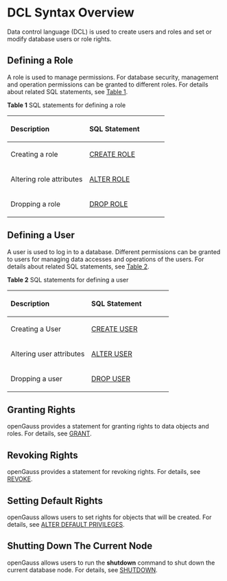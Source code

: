 # DCL Syntax Overview<a name="EN-US_TOPIC_0242370515"></a>

Data control language \(DCL\) is used to create users and roles and set or modify database users or role rights.

## Defining a Role<a name="en-us_topic_0237122051_en-us_topic_0059777960_s0c1bba1b7b44472f9e944a7a0a05844b"></a>

A role is used to manage permissions. For database security, management and operation permissions can be granted to different roles. For details about related SQL statements, see  [Table 1](#en-us_topic_0237122051_en-us_topic_0059777960_tf1770f1724d84240998305bfca259f11).

**Table  1**  SQL statements for defining a role

<a name="en-us_topic_0237122051_en-us_topic_0059777960_tf1770f1724d84240998305bfca259f11"></a>
<table><thead align="left"><tr id="en-us_topic_0237122051_en-us_topic_0059777960_r6a26391d47924f35bac29320b4b28f71"><th class="cellrowborder" valign="top" width="50%" id="mcps1.2.3.1.1"><p id="en-us_topic_0237122051_en-us_topic_0059777960_a8fd4608983b14f0bac547cd20509e81e"><a name="en-us_topic_0237122051_en-us_topic_0059777960_a8fd4608983b14f0bac547cd20509e81e"></a><a name="en-us_topic_0237122051_en-us_topic_0059777960_a8fd4608983b14f0bac547cd20509e81e"></a>Description</p>
</th>
<th class="cellrowborder" valign="top" width="50%" id="mcps1.2.3.1.2"><p id="en-us_topic_0237122051_en-us_topic_0059777960_a6d6f857aed5c41f3a8df387b5d0227d8"><a name="en-us_topic_0237122051_en-us_topic_0059777960_a6d6f857aed5c41f3a8df387b5d0227d8"></a><a name="en-us_topic_0237122051_en-us_topic_0059777960_a6d6f857aed5c41f3a8df387b5d0227d8"></a>SQL Statement</p>
</th>
</tr>
</thead>
<tbody><tr id="en-us_topic_0237122051_en-us_topic_0059777960_r1e01fd5954b8406db272bb20e836b348"><td class="cellrowborder" valign="top" width="50%" headers="mcps1.2.3.1.1 "><p id="en-us_topic_0237122051_en-us_topic_0059777960_a3fdb3703e8c540498286e0f04724b78d"><a name="en-us_topic_0237122051_en-us_topic_0059777960_a3fdb3703e8c540498286e0f04724b78d"></a><a name="en-us_topic_0237122051_en-us_topic_0059777960_a3fdb3703e8c540498286e0f04724b78d"></a>Creating a role</p>
</td>
<td class="cellrowborder" valign="top" width="50%" headers="mcps1.2.3.1.2 "><p id="en-us_topic_0237122051_en-us_topic_0059777960_a59d57072ed9040daaf876aa3b5017935"><a name="en-us_topic_0237122051_en-us_topic_0059777960_a59d57072ed9040daaf876aa3b5017935"></a><a name="en-us_topic_0237122051_en-us_topic_0059777960_a59d57072ed9040daaf876aa3b5017935"></a><a href="create-role.md">CREATE ROLE</a></p>
</td>
</tr>
<tr id="en-us_topic_0237122051_en-us_topic_0059777960_r6a6a1e2305bf47f8a5b8748360e46ed5"><td class="cellrowborder" valign="top" width="50%" headers="mcps1.2.3.1.1 "><p id="en-us_topic_0237122051_en-us_topic_0059777960_abcbf432a100640d693def53b0f0c4752"><a name="en-us_topic_0237122051_en-us_topic_0059777960_abcbf432a100640d693def53b0f0c4752"></a><a name="en-us_topic_0237122051_en-us_topic_0059777960_abcbf432a100640d693def53b0f0c4752"></a>Altering role attributes</p>
</td>
<td class="cellrowborder" valign="top" width="50%" headers="mcps1.2.3.1.2 "><p id="en-us_topic_0237122051_en-us_topic_0059777960_ac5191fbbf29a4bafa3078c2e88a0853c"><a name="en-us_topic_0237122051_en-us_topic_0059777960_ac5191fbbf29a4bafa3078c2e88a0853c"></a><a name="en-us_topic_0237122051_en-us_topic_0059777960_ac5191fbbf29a4bafa3078c2e88a0853c"></a><a href="alter-role.md">ALTER ROLE</a></p>
</td>
</tr>
<tr id="en-us_topic_0237122051_en-us_topic_0059777960_r715692b15fa244b2ace99e632c9b37a0"><td class="cellrowborder" valign="top" width="50%" headers="mcps1.2.3.1.1 "><p id="en-us_topic_0237122051_en-us_topic_0059777960_ab04d86df3f8340e6aed616e31c1ff7d2"><a name="en-us_topic_0237122051_en-us_topic_0059777960_ab04d86df3f8340e6aed616e31c1ff7d2"></a><a name="en-us_topic_0237122051_en-us_topic_0059777960_ab04d86df3f8340e6aed616e31c1ff7d2"></a>Dropping a role</p>
</td>
<td class="cellrowborder" valign="top" width="50%" headers="mcps1.2.3.1.2 "><p id="en-us_topic_0237122051_en-us_topic_0059777960_a3abbf4fb11b14fc39097f99fe7bc59f9"><a name="en-us_topic_0237122051_en-us_topic_0059777960_a3abbf4fb11b14fc39097f99fe7bc59f9"></a><a name="en-us_topic_0237122051_en-us_topic_0059777960_a3abbf4fb11b14fc39097f99fe7bc59f9"></a><a href="drop-role.md">DROP ROLE</a></p>
</td>
</tr>
</tbody>
</table>


## Defining a User<a name="en-us_topic_0237122051_en-us_topic_0059777960_sc5e6a9242cb7408d8195ab3614dfc2fd"></a>

A user is used to log in to a database. Different permissions can be granted to users for managing data accesses and operations of the users. For details about related SQL statements, see  [Table 2](#en-us_topic_0237122051_en-us_topic_0059777960_t52a128d57b274569b95a3b35f6871348).

**Table  2**  SQL statements for defining a user

<a name="en-us_topic_0237122051_en-us_topic_0059777960_t52a128d57b274569b95a3b35f6871348"></a>
<table><thead align="left"><tr id="en-us_topic_0237122051_en-us_topic_0059777960_r50f10a8659a345909505fd5a097bf665"><th class="cellrowborder" valign="top" width="50%" id="mcps1.2.3.1.1"><p id="en-us_topic_0237122051_en-us_topic_0059777960_a2cd0122f416e444c8847d273c0ac314c"><a name="en-us_topic_0237122051_en-us_topic_0059777960_a2cd0122f416e444c8847d273c0ac314c"></a><a name="en-us_topic_0237122051_en-us_topic_0059777960_a2cd0122f416e444c8847d273c0ac314c"></a>Description</p>
</th>
<th class="cellrowborder" valign="top" width="50%" id="mcps1.2.3.1.2"><p id="en-us_topic_0237122051_en-us_topic_0059777960_afe09923faa7c46d6b179cdb06ff6ce55"><a name="en-us_topic_0237122051_en-us_topic_0059777960_afe09923faa7c46d6b179cdb06ff6ce55"></a><a name="en-us_topic_0237122051_en-us_topic_0059777960_afe09923faa7c46d6b179cdb06ff6ce55"></a>SQL Statement</p>
</th>
</tr>
</thead>
<tbody><tr id="en-us_topic_0237122051_en-us_topic_0059777960_ref106bd33c714ffabe214781f13990d6"><td class="cellrowborder" valign="top" width="50%" headers="mcps1.2.3.1.1 "><p id="en-us_topic_0237122051_en-us_topic_0059777960_a08b5b8294e614b44b7a2f6267b812eab"><a name="en-us_topic_0237122051_en-us_topic_0059777960_a08b5b8294e614b44b7a2f6267b812eab"></a><a name="en-us_topic_0237122051_en-us_topic_0059777960_a08b5b8294e614b44b7a2f6267b812eab"></a>Creating a User</p>
</td>
<td class="cellrowborder" valign="top" width="50%" headers="mcps1.2.3.1.2 "><p id="en-us_topic_0237122051_en-us_topic_0059777960_afd7d4b5b91e048ba9405cd01d202fa90"><a name="en-us_topic_0237122051_en-us_topic_0059777960_afd7d4b5b91e048ba9405cd01d202fa90"></a><a name="en-us_topic_0237122051_en-us_topic_0059777960_afd7d4b5b91e048ba9405cd01d202fa90"></a><a href="create-user.md">CREATE USER</a></p>
</td>
</tr>
<tr id="en-us_topic_0237122051_en-us_topic_0059777960_r999a8824fae14b139d941293c391ef8b"><td class="cellrowborder" valign="top" width="50%" headers="mcps1.2.3.1.1 "><p id="en-us_topic_0237122051_en-us_topic_0059777960_af16f0fb459e64e749e574bbac1d8d7f7"><a name="en-us_topic_0237122051_en-us_topic_0059777960_af16f0fb459e64e749e574bbac1d8d7f7"></a><a name="en-us_topic_0237122051_en-us_topic_0059777960_af16f0fb459e64e749e574bbac1d8d7f7"></a>Altering user attributes</p>
</td>
<td class="cellrowborder" valign="top" width="50%" headers="mcps1.2.3.1.2 "><p id="en-us_topic_0237122051_en-us_topic_0059777960_a5b24e04ee8e146ceaf05f44d509e6577"><a name="en-us_topic_0237122051_en-us_topic_0059777960_a5b24e04ee8e146ceaf05f44d509e6577"></a><a name="en-us_topic_0237122051_en-us_topic_0059777960_a5b24e04ee8e146ceaf05f44d509e6577"></a><a href="alter-user.md">ALTER USER</a></p>
</td>
</tr>
<tr id="en-us_topic_0237122051_en-us_topic_0059777960_r8b8beb645e1d44b9bddce610a7530036"><td class="cellrowborder" valign="top" width="50%" headers="mcps1.2.3.1.1 "><p id="en-us_topic_0237122051_en-us_topic_0059777960_a336f427eb5914009917f0466daebc374"><a name="en-us_topic_0237122051_en-us_topic_0059777960_a336f427eb5914009917f0466daebc374"></a><a name="en-us_topic_0237122051_en-us_topic_0059777960_a336f427eb5914009917f0466daebc374"></a>Dropping a user</p>
</td>
<td class="cellrowborder" valign="top" width="50%" headers="mcps1.2.3.1.2 "><p id="en-us_topic_0237122051_en-us_topic_0059777960_en-us_topic_0058966187_p766852103429"><a name="en-us_topic_0237122051_en-us_topic_0059777960_en-us_topic_0058966187_p766852103429"></a><a name="en-us_topic_0237122051_en-us_topic_0059777960_en-us_topic_0058966187_p766852103429"></a><a href="drop-user.md">DROP USER</a></p>
</td>
</tr>
</tbody>
</table>


## Granting Rights<a name="en-us_topic_0237122051_en-us_topic_0059778670_s372f95d7fc554f2181b8ce8f2095e8f8"></a>

openGauss provides a statement for granting rights to data objects and roles. For details, see  [GRANT](grant.md).

## Revoking Rights<a name="en-us_topic_0237122051_en-us_topic_0059778670_s2560fc1e38394aeeae7fc2a8b7231a43"></a>

openGauss provides a statement for revoking rights. For details, see  [REVOKE](revoke.md).

## Setting Default Rights<a name="en-us_topic_0237122051_en-us_topic_0059778670_s8133f68ab7684b3aaf5afb52fa8be7e7"></a>

openGauss allows users to set rights for objects that will be created. For details, see  [ALTER DEFAULT PRIVILEGES](alter-default-privileges.md).

## Shutting Down The Current Node<a name="section153781731062"></a>

openGauss allows users to run the  **shutdown**  command to shut down the current database node. For details, see  [SHUTDOWN](shutdown.md).

